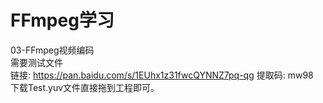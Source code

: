 # FFmpeg学习

03-FFmpeg视频编码</br> 
需要测试文件</br>
链接: https://pan.baidu.com/s/1EUhx1z31fwcQYNNZ7pq-qg 提取码: mw98</br>
下载Test.yuv文件直接拖到工程即可。
